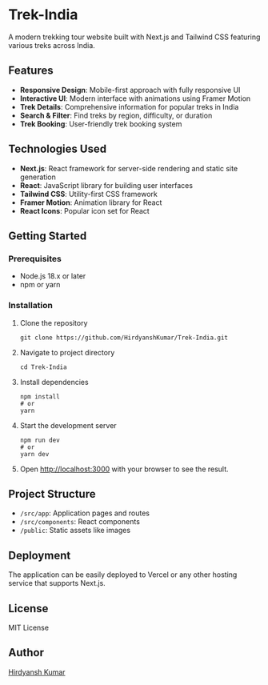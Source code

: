 # Trek-India

A modern trekking tour website built with Next.js and Tailwind CSS featuring various treks across India.

## Features

- **Responsive Design**: Mobile-first approach with fully responsive UI
- **Interactive UI**: Modern interface with animations using Framer Motion
- **Trek Details**: Comprehensive information for popular treks in India
- **Search & Filter**: Find treks by region, difficulty, or duration
- **Trek Booking**: User-friendly trek booking system 

## Technologies Used

- **Next.js**: React framework for server-side rendering and static site generation
- **React**: JavaScript library for building user interfaces
- **Tailwind CSS**: Utility-first CSS framework
- **Framer Motion**: Animation library for React
- **React Icons**: Popular icon set for React

## Getting Started

### Prerequisites

- Node.js 18.x or later
- npm or yarn

### Installation

1. Clone the repository
   ```
   git clone https://github.com/HirdyanshKumar/Trek-India.git
   ```

2. Navigate to project directory
   ```
   cd Trek-India
   ```

3. Install dependencies
   ```
   npm install
   # or
   yarn
   ```

4. Start the development server
   ```
   npm run dev
   # or
   yarn dev
   ```

5. Open [http://localhost:3000](http://localhost:3000) with your browser to see the result.

## Project Structure

- `/src/app`: Application pages and routes
- `/src/components`: React components
- `/public`: Static assets like images

## Deployment

The application can be easily deployed to Vercel or any other hosting service that supports Next.js.

## License

MIT License

## Author

[Hirdyansh Kumar](https://github.com/HirdyanshKumar)

